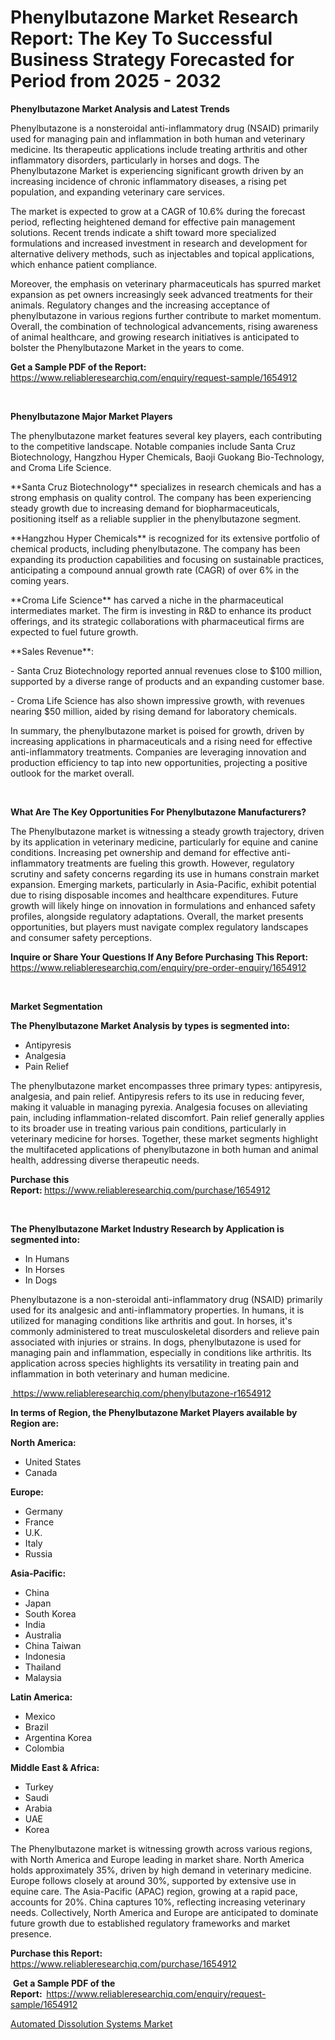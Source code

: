 <p><h1>Phenylbutazone Market Research Report: The Key To Successful Business Strategy Forecasted for Period from 2025 - 2032</h1></p><p><strong>Phenylbutazone Market Analysis and Latest Trends</strong></p>
<p><p>Phenylbutazone is a nonsteroidal anti-inflammatory drug (NSAID) primarily used for managing pain and inflammation in both human and veterinary medicine. Its therapeutic applications include treating arthritis and other inflammatory disorders, particularly in horses and dogs. The Phenylbutazone Market is experiencing significant growth driven by an increasing incidence of chronic inflammatory diseases, a rising pet population, and expanding veterinary care services. </p><p>The market is expected to grow at a CAGR of 10.6% during the forecast period, reflecting heightened demand for effective pain management solutions. Recent trends indicate a shift toward more specialized formulations and increased investment in research and development for alternative delivery methods, such as injectables and topical applications, which enhance patient compliance. </p><p>Moreover, the emphasis on veterinary pharmaceuticals has spurred market expansion as pet owners increasingly seek advanced treatments for their animals. Regulatory changes and the increasing acceptance of phenylbutazone in various regions further contribute to market momentum. Overall, the combination of technological advancements, rising awareness of animal healthcare, and growing research initiatives is anticipated to bolster the Phenylbutazone Market in the years to come.</p></p>
<p><strong>Get a Sample PDF of the Report:&nbsp;</strong> <a href="https://www.reliableresearchiq.com/enquiry/request-sample/1654912?utm_campaign=2655&utm_medium=2&utm_source=Github&utm_content=ia&utm_term=07032025&utm_id=phenylbutazone">https://www.reliableresearchiq.com/enquiry/request-sample/1654912</a></p>
<p>&nbsp;</p>
<p><strong>Phenylbutazone Major Market Players</strong></p>
<p><p>The phenylbutazone market features several key players, each contributing to the competitive landscape. Notable companies include Santa Cruz Biotechnology, Hangzhou Hyper Chemicals, Baоji Guokang Bio-Technology, and Croma Life Science.</p><p>**Santa Cruz Biotechnology** specializes in research chemicals and has a strong emphasis on quality control. The company has been experiencing steady growth due to increasing demand for biopharmaceuticals, positioning itself as a reliable supplier in the phenylbutazone segment.</p><p>**Hangzhou Hyper Chemicals** is recognized for its extensive portfolio of chemical products, including phenylbutazone. The company has been expanding its production capabilities and focusing on sustainable practices, anticipating a compound annual growth rate (CAGR) of over 6% in the coming years.</p><p>**Croma Life Science** has carved a niche in the pharmaceutical intermediates market. The firm is investing in R&D to enhance its product offerings, and its strategic collaborations with pharmaceutical firms are expected to fuel future growth.</p><p>**Sales Revenue**: </p><p>- Santa Cruz Biotechnology reported annual revenues close to $100 million, supported by a diverse range of products and an expanding customer base.</p><p>- Croma Life Science has also shown impressive growth, with revenues nearing $50 million, aided by rising demand for laboratory chemicals.</p><p>In summary, the phenylbutazone market is poised for growth, driven by increasing applications in pharmaceuticals and a rising need for effective anti-inflammatory treatments. Companies are leveraging innovation and production efficiency to tap into new opportunities, projecting a positive outlook for the market overall.</p></p>
<p>&nbsp;</p>
<p><strong>What Are The Key Opportunities For Phenylbutazone Manufacturers?</strong></p>
<p><p>The Phenylbutazone market is witnessing a steady growth trajectory, driven by its application in veterinary medicine, particularly for equine and canine conditions. Increasing pet ownership and demand for effective anti-inflammatory treatments are fueling this growth. However, regulatory scrutiny and safety concerns regarding its use in humans constrain market expansion. Emerging markets, particularly in Asia-Pacific, exhibit potential due to rising disposable incomes and healthcare expenditures. Future growth will likely hinge on innovation in formulations and enhanced safety profiles, alongside regulatory adaptations. Overall, the market presents opportunities, but players must navigate complex regulatory landscapes and consumer safety perceptions.</p></p>
<p><strong>Inquire or Share Your Questions If Any Before Purchasing This Report:</strong> <a href="https://www.reliableresearchiq.com/enquiry/pre-order-enquiry/1654912?utm_campaign=2655&utm_medium=2&utm_source=Github&utm_content=ia&utm_term=07032025&utm_id=phenylbutazone">https://www.reliableresearchiq.com/enquiry/pre-order-enquiry/1654912</a></p>
<p>&nbsp;</p>
<p><strong>Market Segmentation</strong></p>
<p><strong>The Phenylbutazone Market Analysis by types is segmented into:</strong></p>
<p><ul><li>Antipyresis</li><li>Analgesia</li><li>Pain Relief</li></ul></p>
<p><p>The phenylbutazone market encompasses three primary types: antipyresis, analgesia, and pain relief. Antipyresis refers to its use in reducing fever, making it valuable in managing pyrexia. Analgesia focuses on alleviating pain, including inflammation-related discomfort. Pain relief generally applies to its broader use in treating various pain conditions, particularly in veterinary medicine for horses. Together, these market segments highlight the multifaceted applications of phenylbutazone in both human and animal health, addressing diverse therapeutic needs.</p></p>
<p><strong>Purchase this Report:&nbsp;</strong><a href="https://www.reliableresearchiq.com/purchase/1654912?utm_campaign=2655&utm_medium=2&utm_source=Github&utm_content=ia&utm_term=07032025&utm_id=phenylbutazone">https://www.reliableresearchiq.com/purchase/1654912</a></p>
<p>&nbsp;</p>
<p><strong>The Phenylbutazone Market Industry Research by Application is segmented into:</strong></p>
<p><ul><li>In Humans</li><li>In Horses</li><li>In Dogs</li></ul></p>
<p><p>Phenylbutazone is a non-steroidal anti-inflammatory drug (NSAID) primarily used for its analgesic and anti-inflammatory properties. In humans, it is utilized for managing conditions like arthritis and gout. In horses, it's commonly administered to treat musculoskeletal disorders and relieve pain associated with injuries or strains. In dogs, phenylbutazone is used for managing pain and inflammation, especially in conditions like arthritis. Its application across species highlights its versatility in treating pain and inflammation in both veterinary and human medicine.</p></p>
<p><a href="https://www.reliableresearchiq.com/phenylbutazone-r1654912?utm_campaign=2655&utm_medium=2&utm_source=Github&utm_content=ia&utm_term=07032025&utm_id=phenylbutazone">&nbsp;https://www.reliableresearchiq.com/phenylbutazone-r1654912</a></p>
<p><strong>In terms of Region, the Phenylbutazone Market Players available by Region are:</strong></p>
<p>
    <p> <strong> North America: </strong>
        <ul>
            <li>United States</li>
            <li>Canada</li>
        </ul>
        </p> 
    <p> <strong> Europe: </strong>
        <ul>
            <li>Germany</li>
            <li>France</li>
            <li>U.K.</li>
            <li>Italy</li>
            <li>Russia</li>
        </ul>
        </p> 
    <p> <strong> Asia-Pacific: </strong>
        <ul>
            <li>China</li>
            <li>Japan</li>
            <li>South Korea</li>
            <li>India</li>
            <li>Australia</li>
            <li>China Taiwan</li>
            <li>Indonesia</li>
            <li>Thailand</li>
            <li>Malaysia</li>
        </ul>
        </p> 
    <p> <strong> Latin America: </strong>
        <ul>
            <li>Mexico</li>
            <li>Brazil</li>
            <li>Argentina Korea</li>
            <li>Colombia</li>
        </ul>
        </p> 
    <p> <strong> Middle East & Africa: </strong>
        <ul>
            <li>Turkey</li>
            <li>Saudi</li>
            <li>Arabia</li>
            <li>UAE</li>
            <li>Korea</li>
        </ul>
    </p>
    </p>
<p><p>The Phenylbutazone market is witnessing growth across various regions, with North America and Europe leading in market share. North America holds approximately 35%, driven by high demand in veterinary medicine. Europe follows closely at around 30%, supported by extensive use in equine care. The Asia-Pacific (APAC) region, growing at a rapid pace, accounts for 20%. China captures 10%, reflecting increasing veterinary needs. Collectively, North America and Europe are anticipated to dominate future growth due to established regulatory frameworks and market presence.</p></p>
<p><strong>Purchase this Report: </strong><a href="https://www.reliableresearchiq.com/purchase/1654912?utm_campaign=2655&utm_medium=2&utm_source=Github&utm_content=ia&utm_term=07032025&utm_id=phenylbutazone">https://www.reliableresearchiq.com/purchase/1654912</a></p>
<p>&nbsp;<strong>Get a Sample PDF of the Report:&nbsp;&nbsp;</strong><a href="https://www.reliableresearchiq.com/enquiry/request-sample/1654912?utm_campaign=2655&utm_medium=2&utm_source=Github&utm_content=ia&utm_term=07032025&utm_id=phenylbutazone">https://www.reliableresearchiq.com/enquiry/request-sample/1654912</a></p>
<p><strong></strong></p>
<p><p><a href="https://github.com/ulyssacrayne00231/Market-Research-Report-List-1/blob/main/automated-dissolution-systems-market.md?utm_campaign=2655&utm_medium=2&utm_source=Github&utm_content=ia&utm_term=07032025&utm_id=phenylbutazone">Automated Dissolution Systems Market</a></p></p>